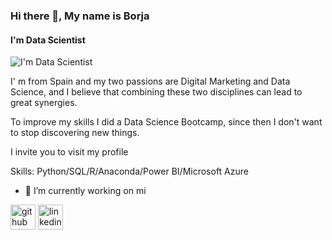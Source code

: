 ### Hi there 👋, My name is Borja
#### I'm Data Scientist
![I'm Data Scientist](https://github.com/Borjaa-P/Borjaa-P/commit/354c78ee69b11c76f67e8052e594cf0d7eb8a133)

I' m from Spain and my two passions are Digital Marketing and Data Science, and I believe that combining these two disciplines can lead to great synergies. 

To improve my skills I did a Data Science Bootcamp, since then I don't want to stop discovering new things.

I invite you to visit my profile 

Skills: Python/SQL/R/Anaconda/Power BI/Microsoft Azure

- 🔭 I’m currently working on mi 


[<img src='https://cdn.jsdelivr.net/npm/simple-icons@3.0.1/icons/github.svg' alt='github' height='40'>](https://github.com/Borjaa-P)  [<img src='https://cdn.jsdelivr.net/npm/simple-icons@3.0.1/icons/linkedin.svg' alt='linkedin' height='40'>](https://www.linkedin.com/in/https://www.linkedin.com/in/borja-páez-alonso-a28281160/)  

